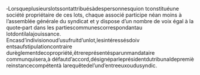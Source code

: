‐Lorsqueplusieurslotssontattribuésàdespersonnesquion tconstituéune société propriétaire de ces lots, chaque associé participe néan moins à l’assemblée générale du syndicat et y dispose d’un nombre de voix égal à la quote‐part dans les partiescommunescorrespondantau lotdontilalajouissance.
Encasd’indivisionoud’usufruitd’unlot,lesintéressésdoiv entsaufstipulationcontraire durèglementdecopropriété,êtrereprésentésparunmandataire communquisera,à défautd’accord,désignéparleprésidentdutribunaldepremiè reinstancecompétentà larequêtedel’und’entreeuxoudusyndic.